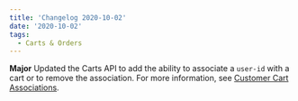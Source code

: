 ```yaml
---
title: 'Changelog 2020-10-02'
date: '2020-10-02'
tags:
  - Carts & Orders
---
```

**Major**  Updated the Carts API to add the ability to associate a `user-id` with a cart or to remove the association. For more information, see [Customer Cart Associations](/docs/api/carts/customer-cart-associations).
